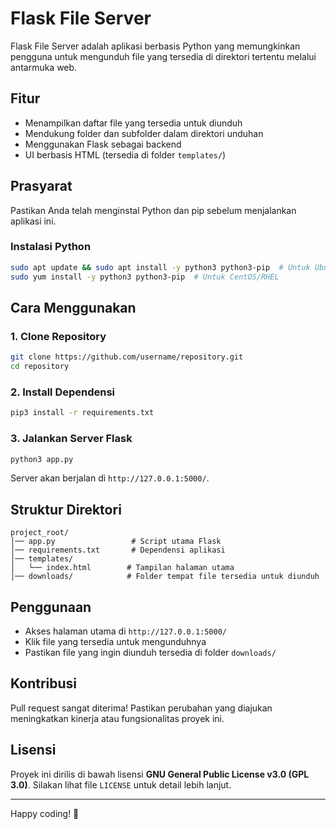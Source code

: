 # Flask File Server

Flask File Server adalah aplikasi berbasis Python yang memungkinkan pengguna untuk mengunduh file yang tersedia di direktori tertentu melalui antarmuka web.

## Fitur
- Menampilkan daftar file yang tersedia untuk diunduh
- Mendukung folder dan subfolder dalam direktori unduhan
- Menggunakan Flask sebagai backend
- UI berbasis HTML (tersedia di folder `templates/`)

## Prasyarat
Pastikan Anda telah menginstal Python dan pip sebelum menjalankan aplikasi ini.

### Instalasi Python
```sh
sudo apt update && sudo apt install -y python3 python3-pip  # Untuk Ubuntu/Debian
sudo yum install -y python3 python3-pip  # Untuk CentOS/RHEL
```

## Cara Menggunakan

### 1. Clone Repository
```sh
git clone https://github.com/username/repository.git
cd repository
```

### 2. Install Dependensi
```sh
pip3 install -r requirements.txt
```

### 3. Jalankan Server Flask
```sh
python3 app.py
```

Server akan berjalan di `http://127.0.0.1:5000/`.

## Struktur Direktori
```
project_root/
│── app.py                 # Script utama Flask
│── requirements.txt       # Dependensi aplikasi
│── templates/
│   └── index.html        # Tampilan halaman utama
│── downloads/            # Folder tempat file tersedia untuk diunduh
```

## Penggunaan
- Akses halaman utama di `http://127.0.0.1:5000/`
- Klik file yang tersedia untuk mengunduhnya
- Pastikan file yang ingin diunduh tersedia di folder `downloads/`

## Kontribusi
Pull request sangat diterima! Pastikan perubahan yang diajukan meningkatkan kinerja atau fungsionalitas proyek ini.

## Lisensi
Proyek ini dirilis di bawah lisensi **GNU General Public License v3.0 (GPL 3.0)**. Silakan lihat file `LICENSE` untuk detail lebih lanjut.

---

Happy coding! 🚀
